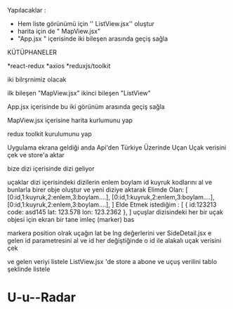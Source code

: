 Yapılacaklar :
* Hem liste görünümü için '' ListView.jsx'' oluştur
 * harita için de " MapView.jsx"
 * "App.jsx " içerisinde iki bileşen arasında geçiş sağla


KÜTÜPHANELER


*react-redux
*axios
*reduxjs/toolkit

iki bilrşrnimiz olacak

ilk bileşen  "MapView.jsx"
ikinci bileşen "ListView"


App.jsx içerisinde bu iki görünüm arasında geçiş sağla

MapView.jsx içerisine harita kurlumunu yap

redux toolkit kurulumunu yap

Uygulama ekrana geldiği anda Api'den Türkiye Üzerinde Uçan Uçak verisini çek ve store'a aktar

bize dizi içerisinde dizi geliyor

uçaklar dizi içerisindeki dizilerin enlem boylam id kuyruk kodlarını al ve bunlarla birer obje oluştur ve yeni diziye aktarak
Elimde Olan: [ [0:id,1:kuyruk,2:enlem,3:boylam....], [0:id,1:kuyruk,2:enlem,3:boylam....], [0:id,1:kuyruk,2:enlem,3:boylam....], ]
Elde Etmek istediğim : [ { id:123213 code: asd145 lat: 123.578 lon: 123.2362 }, ]
uçuşlar dizisindeki her bir uçak objesi için ekran bir tane imleç (marker) bas

markera position olrak uçağın lat be lng değerlerini ver
SideDetail.jsx e gelen id parametresini al ve id her değiştiğinde o id ile alakalı uçak verisini çek

ve gelen veriyi listele
ListView.jsx 'de store a abone ve uçuş verilini tablo şeklinde listele

# U-u--Radar
